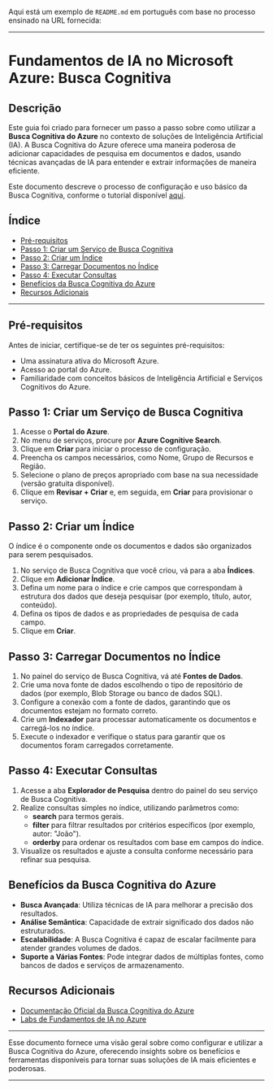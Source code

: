 Aqui está um exemplo de `README.md` em português com base no processo ensinado na URL fornecida:

---

# Fundamentos de IA no Microsoft Azure: Busca Cognitiva

## Descrição

Este guia foi criado para fornecer um passo a passo sobre como utilizar a **Busca Cognitiva do Azure** no contexto de soluções de Inteligência Artificial (IA). A Busca Cognitiva do Azure oferece uma maneira poderosa de adicionar capacidades de pesquisa em documentos e dados, usando técnicas avançadas de IA para entender e extrair informações de maneira eficiente.

Este documento descreve o processo de configuração e uso básico da Busca Cognitiva, conforme o tutorial disponível [aqui](https://microsoftlearning.github.io/mslearn-ai-fundamentals/Instructions/Labs/11-ai-search.html).

## Índice

- [Pré-requisitos](#pré-requisitos)
- [Passo 1: Criar um Serviço de Busca Cognitiva](#passo-1-criar-um-serviço-de-busca-cognitiva)
- [Passo 2: Criar um Índice](#passo-2-criar-um-índice)
- [Passo 3: Carregar Documentos no Índice](#passo-3-carregar-documentos-no-índice)
- [Passo 4: Executar Consultas](#passo-4-executar-consultas)
- [Benefícios da Busca Cognitiva do Azure](#benefícios-da-busca-cognitiva-do-azure)
- [Recursos Adicionais](#recursos-adicionais)

---

## Pré-requisitos

Antes de iniciar, certifique-se de ter os seguintes pré-requisitos:

- Uma assinatura ativa do Microsoft Azure.
- Acesso ao portal do Azure.
- Familiaridade com conceitos básicos de Inteligência Artificial e Serviços Cognitivos do Azure.

## Passo 1: Criar um Serviço de Busca Cognitiva

1. Acesse o **Portal do Azure**.
2. No menu de serviços, procure por **Azure Cognitive Search**.
3. Clique em **Criar** para iniciar o processo de configuração.
4. Preencha os campos necessários, como Nome, Grupo de Recursos e Região.
5. Selecione o plano de preços apropriado com base na sua necessidade (versão gratuita disponível).
6. Clique em **Revisar + Criar** e, em seguida, em **Criar** para provisionar o serviço.

## Passo 2: Criar um Índice

O índice é o componente onde os documentos e dados são organizados para serem pesquisados.

1. No serviço de Busca Cognitiva que você criou, vá para a aba **Índices**.
2. Clique em **Adicionar Índice**.
3. Defina um nome para o índice e crie campos que correspondam à estrutura dos dados que deseja pesquisar (por exemplo, título, autor, conteúdo).
4. Defina os tipos de dados e as propriedades de pesquisa de cada campo.
5. Clique em **Criar**.

## Passo 3: Carregar Documentos no Índice

1. No painel do serviço de Busca Cognitiva, vá até **Fontes de Dados**.
2. Crie uma nova fonte de dados escolhendo o tipo de repositório de dados (por exemplo, Blob Storage ou banco de dados SQL).
3. Configure a conexão com a fonte de dados, garantindo que os documentos estejam no formato correto.
4. Crie um **Indexador** para processar automaticamente os documentos e carregá-los no índice.
5. Execute o indexador e verifique o status para garantir que os documentos foram carregados corretamente.

## Passo 4: Executar Consultas

1. Acesse a aba **Explorador de Pesquisa** dentro do painel do seu serviço de Busca Cognitiva.
2. Realize consultas simples no índice, utilizando parâmetros como:
   - **search** para termos gerais.
   - **filter** para filtrar resultados por critérios específicos (por exemplo, autor: "João").
   - **orderby** para ordenar os resultados com base em campos do índice.
3. Visualize os resultados e ajuste a consulta conforme necessário para refinar sua pesquisa.

## Benefícios da Busca Cognitiva do Azure

- **Busca Avançada**: Utiliza técnicas de IA para melhorar a precisão dos resultados.
- **Análise Semântica**: Capacidade de extrair significado dos dados não estruturados.
- **Escalabilidade**: A Busca Cognitiva é capaz de escalar facilmente para atender grandes volumes de dados.
- **Suporte a Várias Fontes**: Pode integrar dados de múltiplas fontes, como bancos de dados e serviços de armazenamento.

## Recursos Adicionais

- [Documentação Oficial da Busca Cognitiva do Azure](https://docs.microsoft.com/pt-br/azure/search/)
- [Labs de Fundamentos de IA no Azure](https://microsoftlearning.github.io/mslearn-ai-fundamentals/Instructions/Labs/11-ai-search.html)

---

Esse documento fornece uma visão geral sobre como configurar e utilizar a Busca Cognitiva do Azure, oferecendo insights sobre os benefícios e ferramentas disponíveis para tornar suas soluções de IA mais eficientes e poderosas.

--- 

